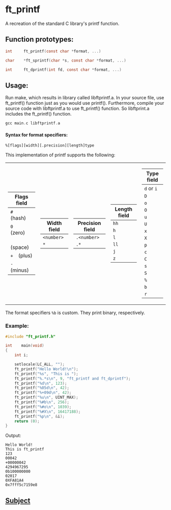 # ft_printf

A recreation of the standard C library's printf function.

## Function prototypes:

```C
int		ft_printf(const char *format, ...)
```

```C
char	*ft_sprintf(char *s, const char *format, ...)
```

```C
int		ft_dprintf(int fd, const char *format, ...)
```

## Usage:

Run make, which results in library called libftprintf.a. In your source file, use ft_printf() function just as you would use printf(). Furthermore, compile your source code with libftprintf.a to use ft_printf() function. So libftprint.a includes the ft_printf() function.

```C
gcc main.c libftprintf.a
```

#### Syntax for format specifiers:
`%[flags][width][.precision][length]type`

This implementation of printf supports the following:
 
<table><tr>  
<td>
 
| Flags field            |
| ---------------------- |
| `#` &ensp; (hash)      |
| `0` &ensp; (zero)      |
| ` ` ` ` &ensp; (space) |
| `+` &ensp; (plus)      |
| `-` &ensp; (minus)     |


</td>
<td>

| Width field | 
| ----------- |
| `<number>`  |
| `*`         |

</td>
<td>

| Precision field |
| --------------- |
| `.<number>`     |
| `.*`            |

</td>
<td>

| Length field |
| ------------ |
| `hh`         |
| `h`          |
| `l`          |
| `ll`         |
| `j`          |
| `z`          |
  
</td>
<td>

| Type field |
| ---------- |
| `d` or `i` |
| `D`        |
| `o`        |
| `O`        |
| `u`        |
| `U`        |
| `x`        |
| `X`        |
| `p`        |
| `c`        |
| `C`        |
| `s`        |
| `S`        |
| `%`        |
| `b`        |
| `r`        |

</td>
</tr></table>

The format specifiers `%b` is custom. They print binary, respectively.

### Example:

```C
#include "ft_printf.h"

int    main(void)
{
    int i;

    setlocale(LC_ALL, "");
    ft_printf("Hello World!\n");
    ft_printf("%s", "This is ");
    ft_printf("%.*s\n", 9, "ft_printf and ft_dprintf");
    ft_printf("%d\n", 123);
    ft_printf("%05d\n", 42);
    ft_printf("%+09d\n", 42);
    ft_printf("%u\n", UINT_MAX);
    ft_printf("%#b\n", 256);
    ft_printf("%#o\n", 1039);
    ft_printf("%#X\n", 16417188);
    ft_printf("%p\n", &i);
    return (0);
}
```
Output:
```
Hello World!
This is ft_printf
123
00042
+00000042
4294967295
0b100000000
02017
0XFA81A4
0x7fff5c7159e8
```

## [Subject](https://github.com/fpetras/42-subjects/blob/master/ft_printf.en.pdf "ft_printf.en.pdf")
